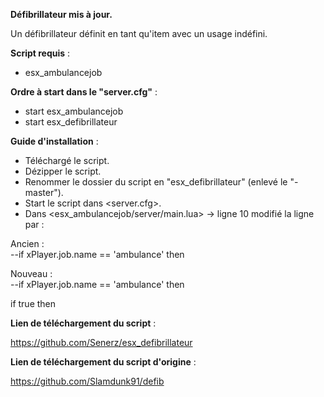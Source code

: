 **Défibrillateur mis à jour.**

Un défibrillateur définit en tant qu'item avec un usage indéfini.

__Script requis__ :
- esx_ambulancejob

__Ordre à start dans le "server.cfg"__ : 
- start esx_ambulancejob
- start esx_defibrillateur

__Guide d'installation__ :
- Téléchargé le script.
- Dézipper le script.
- Renommer le dossier du script en "esx_defibrillateur" (enlevé le "-master").
- Start le script dans <server.cfg>.
- Dans <esx_ambulancejob/server/main.lua> -> ligne 10 modifié la ligne par :


Ancien :                                                                                                                                 
--if xPlayer.job.name == 'ambulance' then

Nouveau :                                                                                                                               
--if xPlayer.job.name == 'ambulance' then
                                                                                                                                         
if true then 

                                                                                                                                        
__Lien de téléchargement du script__ :

https://github.com/Senerz/esx_defibrillateur

__Lien de téléchargement du script d'origine__ :

https://github.com/Slamdunk91/defib

